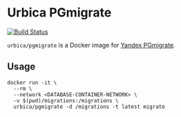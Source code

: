 # Urbica PGmigrate

[![Build Status](https://travis-ci.org/urbica/docker-pgmigrate.svg?branch=master)](https://travis-ci.org/urbica/docker-pgmigrate)

`urbica/pgmigrate` is a Docker image for [Yandex PGmigrate](https://github.com/yandex/pgmigrate).

## Usage

```shell
docker run -it \
  --rm \
  --network <DATABASE-CONTAINER-NETWORK> \
  -v $(pwd)/migrations:/migrations \
  urbica/pgmigrate -d /migrations -t latest migrate
```

